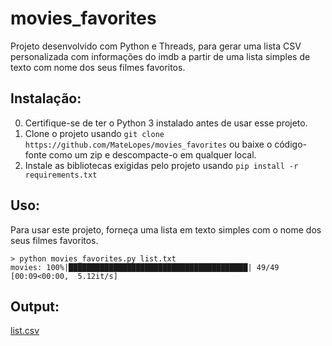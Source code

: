 # movies_favorites
Projeto desenvolvido com Python e Threads, para gerar uma lista CSV personalizada com informações do imdb a partir de uma lista simples de texto com nome dos seus filmes favoritos.

## Instalação:

0. Certifique-se de ter o Python 3 instalado antes de usar esse projeto.
1. Clone o projeto usando `git clone https://github.com/MateLopes/movies_favorites` ou baixe o código-fonte como um zip e descompacte-o em qualquer local.
2. Instale as bibliotecas exigidas pelo projeto usando `pip install -r requirements.txt`

## Uso:

Para usar este projeto, forneça uma lista em texto simples com o nome dos seus filmes favoritos.

```
> python movies_favorites.py list.txt
movies: 100%|████████████████████████████████████████| 49/49 [00:09<00:00,  5.12it/s]
```
## Output:
[list.csv](https://gist.github.com/MateLopes/440e95c98cba0c25f77e99692b853064)
